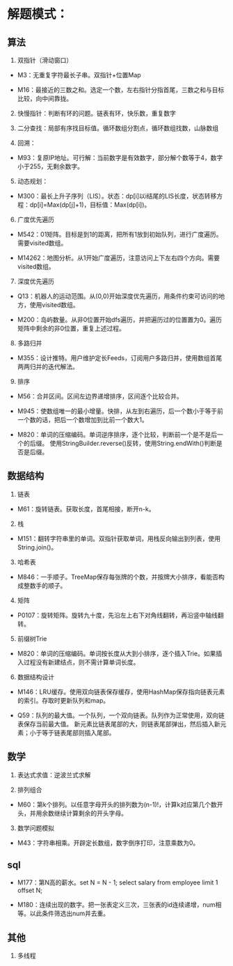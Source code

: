 # 解题模式：

## 算法

1. 双指针（滑动窗口）

- M3：无重复字符最长子串。双指针+位置Map

- M16：最接近的三数之和。选定一个数，左右指针分指首尾，三数之和与目标比较，向中间靠拢。

2. 快慢指针：判断有环的问题。链表有环，快乐数，重复数字

3. 二分查找：局部有序找目标值。循环数组分割点，循环数组找数，山脉数组

4. 回溯：

- M93：复原IP地址。可行解：当前数字是有效数字，部分解个数等于4，数字小于255，无剩余数字。

5. 动态规划：

- M300：最长上升子序列（LIS）。状态：dp[i]以i结尾的LIS长度，状态转移方程：dp[i]=Max(dp[j]+1)，目标值：Max(dp[i])。

6. 广度优先遍历

- M542：01矩阵。目标是到1的距离，把所有1放到初始队列，进行广度遍历。需要visited数组。

- M14262：地图分析。从1开始广度遍历，注意访问上下左右四个方向。需要visited数组。

7. 深度优先遍历

- Q13：机器人的运动范围。从(0,0)开始深度优先遍历，用条件约束可访问的地方，使用visited数组。

- M200：岛屿数量。从非0位置开始dfs遍历，并把遍历过的位置置为0。遍历矩阵中剩余的非0位置，重复上述过程。

8. 多路归并

- M355：设计推特。用户维护定长Feeds，订阅用户多路归并，使用数组首尾两两归并的迭代解法。

9. 排序

- M56：合并区间。区间左边界递增排序，区间逐个比较合并。

- M945：使数组唯一的最小增量。快排，从左到右遍历，后一个数小于等于前一个数的话，把后一个数增加到比前一个数大1。

- M820：单词的压缩编码。单词逆序排序，逐个比较，判断前一个是不是后一个的后缀。
使用StringBuilder.reverse()反转，使用String.endWith()判断是否是后缀。

## 数据结构

1. 链表

- M61：旋转链表。获取长度，首尾相接，断开n-k。

2. 栈

- M151：翻转字符串里的单词。双指针获取单词，用栈反向输出到列表，使用String.join()。

3. 哈希表

- M846：一手顺子。TreeMap保存每张牌的个数，并按牌大小排序，看能否构成整数手的顺子。

4. 矩阵

- P0107：旋转矩阵。旋转九十度，先沿左上右下对角线翻转，再沿竖中轴线翻转。

5. 前缀树Trie

- M820：单词的压缩编码。单词按长度从大到小排序，逐个插入Trie。如果插入过程没有新建结点，则不需计算单词长度。

6. 数据结构设计

- M146：LRU缓存。使用双向链表保存缓存，使用HashMap保存指向链表元素的索引。存取时更新队列和map。

- Q59：队列的最大值。一个队列，一个双向链表。队列作为正常使用，双向链表保存当前最大值。
新元素比链表尾部的大，则链表尾部弹出，然后插入新元素；小于等于链表尾部则插入尾部。

## 数学

1. 表达式求值：逆波兰式求解

2. 排列组合

- M60：第k个排列。以任意字母开头的排列数为(n-1)!，计算k对应第几个数开头，并用余数继续计算剩余的开头字母。

3. 数学问题模拟

- M43：字符串相乘。开辟定长数组，数字倒序打印，注意乘数为0。

## sql

- M177：第N高的薪水。set N = N - 1; select salary from employee limit 1 offset N;

- M180：连续出现的数字。把一张表定义三次，三张表的id连续递增，num相等。以此条件筛选出num并去重。

## 其他

1. 多线程

